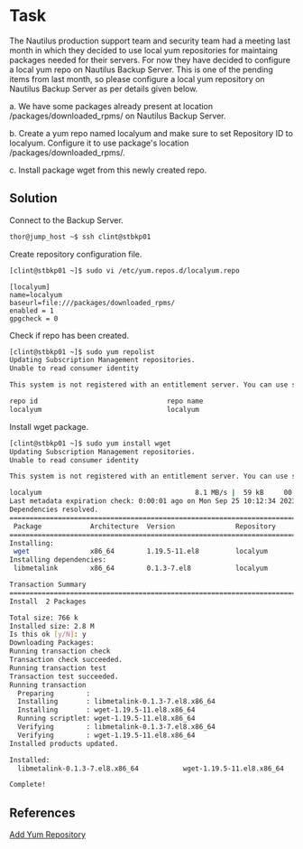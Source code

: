 # Task
The Nautilus production support team and security team had a meeting last month in which they decided to use local yum repositories for maintaing packages needed for their servers. For now they have decided to configure a local yum repo on Nautilus Backup Server. This is one of the pending items from last month, so please configure a local yum repository on Nautilus Backup Server as per details given below.

a. We have some packages already present at location /packages/downloaded_rpms/ on Nautilus Backup Server.

b. Create a yum repo named localyum and make sure to set Repository ID to localyum. Configure it to use package's location /packages/downloaded_rpms/.

c. Install package wget from this newly created repo.
## Solution

Connect to the Backup Server.
```sh
thor@jump_host ~$ ssh clint@stbkp01
```

Create repository configuration file.

```sh
[clint@stbkp01 ~]$ sudo vi /etc/yum.repos.d/localyum.repo
```

```
[localyum]
name=localyum
baseurl=file:///packages/downloaded_rpms/
enabled = 1
gpgcheck = 0
```
Check if repo has been created.
```sh
[clint@stbkp01 ~]$ sudo yum repolist
Updating Subscription Management repositories.
Unable to read consumer identity

This system is not registered with an entitlement server. You can use subscription-manager to register.

repo id                                repo name
localyum                               localyum
```

Install wget package.

```sh
[clint@stbkp01 ~]$ sudo yum install wget
Updating Subscription Management repositories.
Unable to read consumer identity

This system is not registered with an entitlement server. You can use subscription-manager to register.

localyum                                      8.1 MB/s |  59 kB     00:00    
Last metadata expiration check: 0:00:01 ago on Mon Sep 25 10:12:34 2023.
Dependencies resolved.
==============================================================================
 Package            Architecture  Version               Repository       Size
==============================================================================
Installing:
 wget               x86_64        1.19.5-11.el8         localyum        734 k
Installing dependencies:
 libmetalink        x86_64        0.1.3-7.el8           localyum         32 k

Transaction Summary
==============================================================================
Install  2 Packages

Total size: 766 k
Installed size: 2.8 M
Is this ok [y/N]: y
Downloading Packages:
Running transaction check
Transaction check succeeded.
Running transaction test
Transaction test succeeded.
Running transaction
  Preparing        :                                                      1/1 
  Installing       : libmetalink-0.1.3-7.el8.x86_64                       1/2 
  Installing       : wget-1.19.5-11.el8.x86_64                            2/2 
  Running scriptlet: wget-1.19.5-11.el8.x86_64                            2/2 
  Verifying        : libmetalink-0.1.3-7.el8.x86_64                       1/2 
  Verifying        : wget-1.19.5-11.el8.x86_64                            2/2 
Installed products updated.

Installed:
  libmetalink-0.1.3-7.el8.x86_64           wget-1.19.5-11.el8.x86_64          

Complete!
```
## References

[Add Yum Repository](https://www.redhat.com/sysadmin/add-yum-repository)
